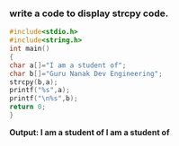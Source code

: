 ### write a code to display strcpy code.
```c
#include<stdio.h>
#include<string.h>
int main()
{
char a[]="I am a student of";
char b[]="Guru Nanak Dev Engineering";
strcpy(b,a);
printf("%s",a);
printf("\n%s",b);
return 0;
}
```
**Output:
I am a student of
I am a student of**
